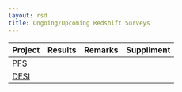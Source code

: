 ```yaml
---
layout: rsd 
title: Ongoing/Upcoming Redshift Surveys
---
```

<style>
#sidebar ul li .collapse{
display:block;
}
#sidebar ul li .collapse .ongoing{
color:#ff5c33;
}
</style>

<table class="table table-bordered  table-hover">
  <thead>
    <tr>
      <th>Project</th>
      <th>Results</th>
      <th>Remarks</th>
      <th>Suppliment</th>
    </tr>
  </thead>
  <tbody>
    <tr>
      <td><a target="_blank" href="http://pfs.ipmu.jp/index.html">PFS</a></td>
      <td></td>
      <td></td>
      <td></td>
    </tr>
    <tr>
      <td><a target="_blank" href="http://desi.lbl.gov/">DESI</a></td>
      <td></td>
      <td></td>
      <td></td>
    </tr>
  </tbody>
</table>
